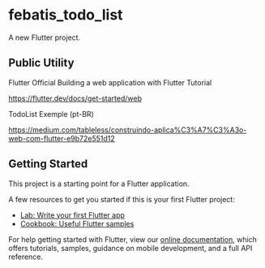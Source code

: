 # febatis_todo_list

A new Flutter project.

## Public Utility

Flutter Official Building a web application with Flutter Tutorial

https://flutter.dev/docs/get-started/web

TodoList Exemple (pt-BR)

https://medium.com/tableless/construindo-aplica%C3%A7%C3%A3o-web-com-flutter-e9b72e551d12

## Getting Started

This project is a starting point for a Flutter application.

A few resources to get you started if this is your first Flutter project:

- [Lab: Write your first Flutter app](https://flutter.dev/docs/get-started/codelab)
- [Cookbook: Useful Flutter samples](https://flutter.dev/docs/cookbook)

For help getting started with Flutter, view our
[online documentation](https://flutter.dev/docs), which offers tutorials,
samples, guidance on mobile development, and a full API reference.
